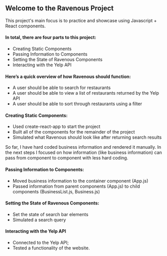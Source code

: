 
## Welcome to the Ravenous Project

This project's main focus is to practice and showcase using Javascript + React components. 
  
#### In total, there are four parts to this project:

- Creating Static Components
- Passing Information to Components
- Setting the State of Ravenous Components
- Interacting with the Yelp API

#### Here’s a quick overview of how Ravenous should function:

- A user should be able to search for restaurants
- A user should be able to view a list of restaurants returned by the Yelp API
- A user should be able to sort through restaurants using a filter

#### Creating Static Components:

- Used create-react-app to start the project
- Built all of the components for the remainder of the project
- Simulated what Ravenous should look like after returning search results

So far, I have hard coded business information and rendered it manually. In the next steps I focused on how information (like business information) can pass from component to component with less hard coding.

#### Passing Information to Components:
- Moved business information to the container component (App.js)
- Passed information from parent components (App.js) to child components (BusinessList.js, Business.js)

#### Setting the State of Ravenous Components:
- Set the state of search bar elements
- Simulated a search query

#### Interacting with the Yelp API
- Connected to the Yelp API;
- Tested a functionality of the website. 



